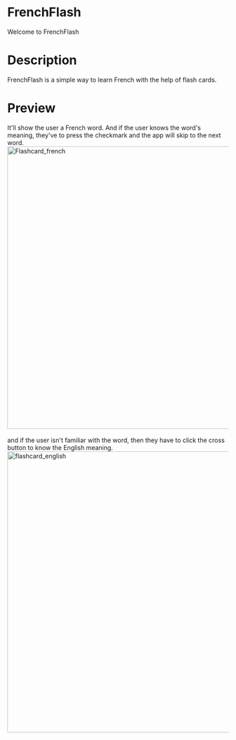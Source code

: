 # FrenchFlash
Welcome to FrenchFlash
# Description
FrenchFlash is a simple way to learn French with the help of flash cards.
# Preview
It'll show the user a French word. And if the user knows the word's meaning, they've to press the checkmark and the app will skip to the next word.<br>
<img width="642" alt="Flashcard_french" src="https://github.com/Kabya002/FrenchFlash/assets/90450571/3324bab7-dba3-4772-a81d-d9d003fee646"><br><br>
and if the user isn't familiar with the word, then they have to click the cross button to know the English meaning.<br>
<img width="639" alt="flashcard_english" src="https://github.com/Kabya002/FrenchFlash/assets/90450571/d6accf1d-3ca4-4aa9-931b-d8db09f6e412">
